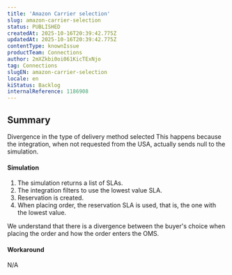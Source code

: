 ```yaml
---
title: 'Amazon Carrier selection'
slug: amazon-carrier-selection
status: PUBLISHED
createdAt: 2025-10-16T20:39:42.775Z
updatedAt: 2025-10-16T20:39:42.775Z
contentType: knownIssue
productTeam: Connections
author: 2mXZkbi0oi061KicTExNjo
tag: Connections
slugEN: amazon-carrier-selection
locale: en
kiStatus: Backlog
internalReference: 1186908
---
```


## Summary


Divergence in the type of delivery method selected
This happens because the integration, when not requested from the USA, actually sends null to the simulation.


#### Simulation




1. The simulation returns a list of SLAs.
2. The integration filters to use the lowest value SLA.
3. Reservation is created.
4. When placing order, the reservation SLA is used, that is, the one with the lowest value.

We understand that there is a divergence between the buyer's choice when placing the order and how the order enters the OMS.


#### Workaround


N/A



